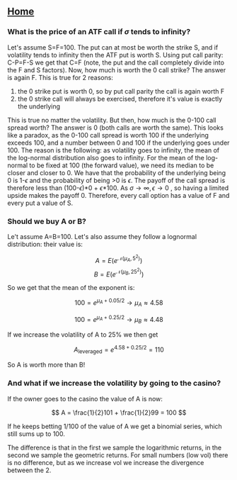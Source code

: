## [Home](../README.md)

### What is the price of an ATF call if $\sigma$ tends to infinity?

Let's assume S=F=100.
The put can at most be worth the strike S, and if volatility tends to infinity then the ATF put is worth S. Using put call parity: C-P=F-S we get that C=F (note, the put and the call completely divide into the F and S factors).
Now, how much is worth the 0 call strike? The answer is again F. This is true for 2 reasons:
1) the 0 strike put is worth 0, so by put call parity the call is again worth F
2) the 0 strike call will always be exercised, therefore it's value is exactly the underlying

This is true no matter the volatility.
But then, how much is the 0-100 call spread worth? The answer is 0 (both calls are worth the same). This looks like a paradox, as the 0-100 call spread is worth 100 if the underlying exceeds 100, and a number between 0 and 100 if the underlying goes under 100.
The reason is the following: as volatility goes to infinity, the mean of the log-normal distribution also goes to infinity. For the mean of the log-normal to be fixed at 100 (the forward value), we need its median to be closer and closer to 0. We have that the probability of the underlying being 0 is 1-$\epsilon$ and the probability of being >0 is $\epsilon$. The payoff of the call spread is therefore less than (100-$\epsilon$)*0 + $\epsilon$*100. As $\sigma \rightarrow \infty, \epsilon \rightarrow 0$ , so having a limited upside makes the payoff 0.
Therefore, every call option has a value of F and every put a value of S.


### Should we buy A or B?

Le't assume A=B=100. Let's also assume they follow a lognormal distribution: their value is:

$$ 
A = E(e^{\mathcal{N}(\mu_A, 5^2)}) 
$$
$$ 
B = E(e^{\mathcal{N}(\mu_B, 25^2)})
$$

So we get that the mean of the exponent is:

$$
100 = e^{\mu_A + 0.05/2} \rightarrow \mu_A \approx 4.58
$$

$$
100 = e^{\mu_A + 0.25/2} \rightarrow \mu_B \approx 4.48
$$

If we increase the volatility of A to 25% we then get

$$
A_{\text{leveraged}} = e^{4.58 + 0.25/2} = 110
$$

So A is worth more than B!


### And what if we increase the volatility by going to the casino?

If the owner goes to the casino the value of A is now:

$$
A = \frac{1}{2}101 + \frac{1}{2}99 = 100
$$

If he keeps betting 1/100 of the value of A we get a binomial series, which still sums up to 100.

The difference is that in the first we sample the logarithmic returns, in the second we sample the geometric returns. For small numbers (low vol) there is no difference, but as we increase vol we increase the divergence between the 2.